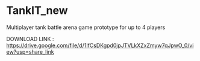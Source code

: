 # TankIT_new
Multiplayer tank battle arena game prototype for up to 4 players

DOWNLOAD LINK :
https://drive.google.com/file/d/1IfCsDKgpd0jpJTVLkXZxZmyw7qJpwO_0/view?usp=share_link

